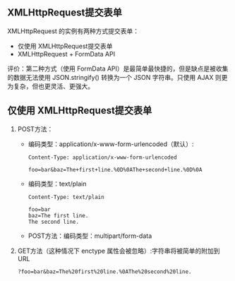 
## XMLHttpRequest提交表单
XMLHttpRequest 的实例有两种方式提交表单：
* 仅使用 XMLHttpRequest提交表单
*  XMLHttpRequest + FormData API

评价：第二种方式（使用 FormData API）是最简单最快捷的，但是缺点是被收集的数据无法使用 JSON.stringify() 转换为一个 JSON 字符串。只使用 AJAX 则更为复杂，但也更灵活、更强大。

## 仅使用 XMLHttpRequest提交表单
1. POST方法：
    * 编码类型：application/x-www-form-urlencoded（默认）:
        ```shell
        Content-Type: application/x-www-form-urlencoded

        foo=bar&baz=The+first+line.%0D%0AThe+second+line.%0D%0A
        ```
    * 编码类型：text/plain
        ```shell
        Content-Type: text/plain

        foo=bar
        baz=The first line.
        The second line.
        ```
    * POST方法：编码类型：multipart/form-data


2. GET方法（这种情况下 enctype 属性会被忽略）:字符串将被简单的附加到 URL
    ```shell
    ?foo=bar&baz=The%20first%20line.%0AThe%20second%20line.
    ``` 